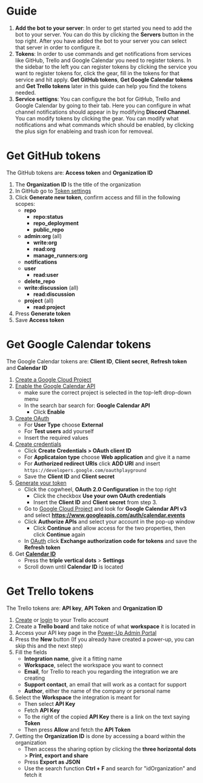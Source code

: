 # **Guide**
1. **Add the bot to your server**: In order to get started you need to add the bot to your server. You can do this by clicking the **Servers** button in the top right. After you have added the bot to your server you can select that server in order to configure it.
2. **Tokens**: In order to use commands and get notifications from services like GitHub, Trello and Google Calendar you need to register tokens. In the sidebar to the left you can register tokens by clicking the service you want to register tokens for, click the gear, fill in the tokens for that service and hit apply. **Get GitHub tokens**, **Get Google Calendar tokens** and **Get Trello tokens** later in this guide can help you find the tokens needed.
3. **Service settigns**: You can configure the bot for GitHub, Trello and Google Calendar by going to their tab. Here you can configure in what channel notifications should appear in by modifying **Discord Channel**. You can modify tokens by clicking the gear. You can modify what notifications and what commands which should be enabled, by clicking the plus sign for enableing and trash icon for removeal.


# **Get GitHub tokens**
The GitHub tokens are: **Access token** and **Organization ID**
1. The **Organization ID** Is the title of the organization
2. In GitHub go to [Token settings](https://github.com/settings/tokens)
3. Click **Generate new token**, confirm access and fill in the following scopes:
    -  **repo**
        -  **repo:status**
        -  **repo_deployment**
        -  **public_repo**
      - **admin:org** (all)
        -  **write:org**
        -  **read:org**
        -  **manage_runners:org**
      - **notifications**
      - **user**
        -  **read:user**
      - **delete_repo**
      - **write:discussion** (all)
        -  **read:discussion**
      - **project** (all)
        - **read:project**
4. Press **Generate token**
5. Save **Access token**

# **Get Google Calendar tokens**
The Google Calendar tokens are: **Client ID**, **Client secret**, **Refresh token** and **Calendar ID**
1. [Create a Google Cloud Project](https://console.cloud.google.com)
2. [Enable the Google Calendar API](https://console.cloud.google.com/apis/library)
    - make sure the correct project is selected in the top-left drop-down menu
    - In the search bar search for: **Google Calendar API**
        - Click **Enable**
4. [Create OAuth](https://console.cloud.google.com/apis/credentials/consent)
    - For **User Type** choose **External**
    - For **Test users** add yourself
    - Insert the required values
5. [Create credentials](https://console.cloud.google.com/apis/credentials)
    - Click **Create Credentials > OAuth client ID**
    - For **Applicataion type** choose **Web application** and give it a name
    - For **Authorized redirect URIs** click **ADD URI** and insert `https://developers.google.com/oauthplayground`
    - Save the **Client ID** and **Client secret**
6. [Generate your token](https://developers.google.com/oauthplayground)
    - Click the cogwheel, **OAuth 2.0 Configuration** in the top right
        - Click the checkbox **Use your own OAuth credentials**
        - Insert the **Client ID** and **Client secret** from step 3.
    - Go to [Google Cloud Project](https://console.cloud.google.com) and look for **Google Calendar API v3** and select **https://www.googleapis.com/auth/calendar.events**
    - Click **Authorize APIs** and select your account in the pop-up window
        - Click **Continue** and allow access for the two properties, then click **Continue** again
    - In [OAuth](https://console.cloud.google.com/apis/credentials/consent) click **Exchange authorization code for tokens** and save the **Refresh token**
7. Get [**Calendar ID**](https://calendar.google.com/calendar/)
    - Press the **triple vertical dots** > **Settings**
    - Scroll down until **Calendar ID** is located

# **Get Trello tokens**
The Trello tokens are: **API key**, **API Token** and **Organization ID**
1. [Create](https://id.atlassian.com/signup)  or [login](https://id.atlassian.com/login) to your Trello account
2. Create a **Trello board** and take notice of what **workspace** it is located in
3. Access your API key page in the [Power-Up Admin Portal](https://trello.com/power-ups/admin/)
4. Press the **New** button (If you already have created a power-up, you can skip this and the next step)
5. Fill the fields
    - **Integration name**, give it a fitting name 
    - **Workspace**, select the workspace you want to connect
    - **Email**, for Trello to reach you regarding the integration we are creating
    - **Support contact**, an email that will work as a contact for support
    - **Author**, either the name of the company or personal name
6. Select the **Workspace** the integration is meant for
    - Then select **API Key**
    - Fetch **API Key**
    - To the right of the copied **API Key** there is a link on the text saying **Token**
    - Then press **Allow** and fetch the **API Token**
7. Getting the **Organization ID** is done by accessing a board within the organization
    - Then access the sharing option by clicking the **three horizontal dots** > **Print, export and share**
    - Press **Export as JSON**
    - Use the search function **Ctrl + F** and search for "idOrganization" and fetch it

